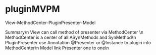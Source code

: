 # pluginMVPM
View-MethodCenter-PluginPresenter-Model

Summary\n
View can call method of presenter via MethodCenter \n
MethodCenter is a center of all ASynMethods and SynMethod\n
PluginPresenter use Annotation @Presenter or @Instance to plugin into MethodCenter\n
Model link Presenter one to one\n
